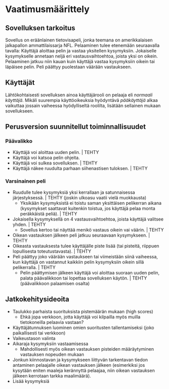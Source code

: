 # Vaatimusmäärittely

## Sovelluksen tarkoitus

Sovellus on eräänlainen tietovisapeli, jonka teemana on amerikkalaisen 
jalkapallon ammattilaissarja NFL. Pelaaminen tulee etenemään seuraavalla 
tavalla: Käyttäjä aloittaa pelin ja vastaa yksitellen kysymyksiin. 
Jokaiselle kysymykselle annetaan neljä eri vastausvaihtoehtoa, joista 
yksi on oikein. Pelaaminen jatkuu niin kauan kuin käyttäjä vastaa 
kysymyksiin oikein tai läpäisee pelin. Peli päättyy puolestaan väärään 
vastaukseen.

## Käyttäjät

Lähtökohtaisesti sovelluksen ainoa käyttäjärooli on pelaaja eli 
_normaali käyttäjä_. Mikäli suurempia käyttöoikeuksia hyödyntävä 
_pääkäyttäjä_ alkaa vaikuttaa jossain vaiheessa hyödylliseltä roolilta, 
lisätään sellainen  mukaan sovellukseen.

## Perusversion suunnitellut toiminnallisuudet

### Päävalikko

- Käyttäjä voi aloittaa uuden pelin. | TEHTY
- Käyttäjä voi katsoa pelin ohjeita.
- Käyttäjä voi sulkea sovelluksen. | TEHTY
- Käyttäjä näkee ruudulta parhaan siihenastisen tuloksen. | TEHTY

### Varsinainen peli

- Ruudulle tulee kysymyksiä yksi kerrallaan ja satunnaisessa 
järjestyksessä. | TEHTY (joskin ulkoasu vaatii vielä muokkausta)
	- Yksikään kysymyksistä ei toistu saman yksittäisen pelikerran 
aikana (kysymykset saattavat kuitenkin toistua, jos käyttäjä pelaa monta 
peräkkäistä peliä). | TEHTY
- Jokaisella kysymyksellä on 4 vastausvaihtoehtoa, joista käyttäjä 
valitsee yhden. | TEHTY
	- Sovellus kertoo tai näyttää menikö vastaus oikein vai väärin. | TEHTY 
- Oikean vastauksen jälkeen peli jatkuu seuraavaan kysymykseen. | TEHTY
- Oikeasta vastauksesta tulee käyttäjälle piste lisää (tai pisteitä, 
riippuen lopullisesta toteutustavasta). | TEHTY
- Peli päättyy joko väärään vastaukseen tai viimeistään siinä vaiheessa, 
kun käyttäjä on vastannut kaikkiin pelin kysymyksiin oikein sillä 
pelikerralla. | TEHTY
	- Pelin päättymisen jälkeen käyttäjä voi aloittaa suoraan uuden 
pelin, palata päävalikkoon tai lopettaa sovelluksen käytön. | TEHTY 
(päävalikkoon palaamisen osalta)

## Jatkokehitysideoita

- Taulukko parhaista suorituksista pistemäärän mukaan (high scores)
	- Ehkä jopa verkkoon, jotta käyttäjä voi kilpailla myös muilla 
tietokoneilla pelaavia vastaan?
- Käyttäjätunnuksen luominen omien suoritusten tallentamiseksi (joko 
paikallisesti tai verkkoon)
- Vaikeustason valinta
- Aikaraja kysymyksiin vastaamisessa
	- Mahdollisesti myös oikean vastauksen pisteiden määräytyminen 
vastauksen nopeuden mukaan
- Jonkun kiinnostavan ja kysymykseen liittyvän tarkentavan tiedon 
antaminen pelaajalle oikean vastauksen jälkeen (esimerkiksi jos kysytään 
eniten maaleja kerännyttä pelaajaa, niin oikean vastauksen jälkeen 
kerrotaan tarkka maalimäärä).
- Lisää kysymyksiä
